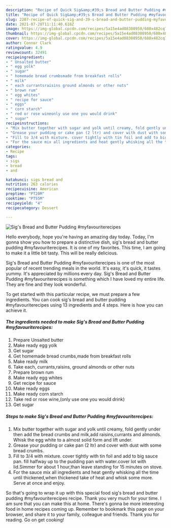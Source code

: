 ```yaml
---
description: "Recipe of Quick Sig&amp;#39;s Bread and Butter Pudding #myfavouriterecipes"
title: "Recipe of Quick Sig&amp;#39;s Bread and Butter Pudding #myfavouriterecipes"
slug: 2207-recipe-of-quick-sig-and-39-s-bread-and-butter-pudding-myfavouriterecipes
date: 2021-07-28T11:11:40.618Z
image: https://img-global.cpcdn.com/recipes/5a15e4ad08308950/680x482cq70/sigs-bread-and-butter-pudding-myfavouriterecipes-recipe-main-photo.jpg
thumbnail: https://img-global.cpcdn.com/recipes/5a15e4ad08308950/680x482cq70/sigs-bread-and-butter-pudding-myfavouriterecipes-recipe-main-photo.jpg
cover: https://img-global.cpcdn.com/recipes/5a15e4ad08308950/680x482cq70/sigs-bread-and-butter-pudding-myfavouriterecipes-recipe-main-photo.jpg
author: Connor Clark
ratingvalue: 4.9
reviewcount: 32491
recipeingredient:
- " Unsalted butter"
- " egg yolk"
- " sugar"
- " homemade bread crumbsmade from breakfast rolls"
- " milk"
- " each currantsraisins ground almonds or other nuts"
- " brown rum"
- " egg whites"
- " recipe for sauce"
- " eggs"
- " corn starch"
- " red or rose wineonly use one you would drink"
- " sugar"
recipeinstructions:
- "Mix butter together with sugar and yolk until creamy, fold gently under then add the bread crumbs and milk,add raisins,currants and almonds. Whisk the egg white to a almost solid form and lift under."
- "Grease your pudding or cake pan (2 ltr) and cover with dust with some bread crumbs."
- "Fill to 3/4 with mixture. cover tightly with tin foil and add to big sauce pan. fill halfway up to the pudding pan with water.cover lot with lid.Simmer for about 1 hour,than leave standing for 15 minutes on stove."
- "For the sauce mix all ingredients and heat gently whisking all the time until thickened,when thickened take of heat and whisk some more. Serve at once and enjoy."
categories:
- Recipe
tags:
- sigs
- bread
- and

katakunci: sigs bread and 
nutrition: 263 calories
recipecuisine: American
preptime: "PT20M"
cooktime: "PT55M"
recipeyield: "4"
recipecategory: Dessert

---
```



![Sig&#39;s Bread and Butter Pudding #myfavouriterecipes](https://img-global.cpcdn.com/recipes/5a15e4ad08308950/680x482cq70/sigs-bread-and-butter-pudding-myfavouriterecipes-recipe-main-photo.jpg)

Hello everybody, hope you're having an amazing day today. Today, I'm gonna show you how to prepare a distinctive dish, sig&#39;s bread and butter pudding #myfavouriterecipes. It is one of my favorites. This time, I am going to make it a little bit tasty. This will be really delicious.



Sig&#39;s Bread and Butter Pudding #myfavouriterecipes is one of the most popular of recent trending meals in the world. It's easy, it's quick, it tastes yummy. It's appreciated by millions every day. Sig&#39;s Bread and Butter Pudding #myfavouriterecipes is something which I have loved my entire life. They are fine and they look wonderful.


To get started with this particular recipe, we must prepare a few ingredients. You can cook sig&#39;s bread and butter pudding #myfavouriterecipes using 13 ingredients and 4 steps. Here is how you can achieve it.

<!--inarticleads1-->

##### The ingredients needed to make Sig&#39;s Bread and Butter Pudding #myfavouriterecipes:

1. Prepare  Unsalted butter
1. Make ready  egg yolk
1. Get  sugar
1. Get  homemade bread crumbs,made from breakfast rolls
1. Make ready  milk
1. Take  each, currants,raisins, ground almonds or other nuts
1. Prepare  brown rum
1. Make ready  egg whites
1. Get  recipe for sauce
1. Make ready  eggs
1. Make ready  corn starch
1. Take  red or rose wine,(only use one you would drink)
1. Get  sugar




<!--inarticleads2-->

##### Steps to make Sig&#39;s Bread and Butter Pudding #myfavouriterecipes:

1. Mix butter together with sugar and yolk until creamy, fold gently under then add the bread crumbs and milk,add raisins,currants and almonds. Whisk the egg white to a almost solid form and lift under.
1. Grease your pudding or cake pan (2 ltr) and cover with dust with some bread crumbs.
1. Fill to 3/4 with mixture. cover tightly with tin foil and add to big sauce pan. fill halfway up to the pudding pan with water.cover lot with lid.Simmer for about 1 hour,than leave standing for 15 minutes on stove.
1. For the sauce mix all ingredients and heat gently whisking all the time until thickened,when thickened take of heat and whisk some more. Serve at once and enjoy.




So that's going to wrap it up with this special food sig&#39;s bread and butter pudding #myfavouriterecipes recipe. Thank you very much for your time. I am sure that you can make this at home. There's gonna be more interesting food in home recipes coming up. Remember to bookmark this page on your browser, and share it to your family, colleague and friends. Thank you for reading. Go on get cooking!
